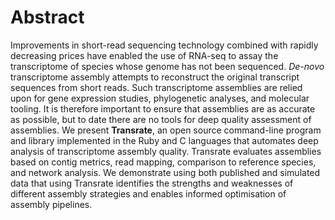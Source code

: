# Abstract

Improvements in short-read sequencing technology combined with rapidly decreasing prices have enabled the use of RNA-seq to assay the transcriptome of species whose genome has not been sequenced. *De-novo* transcriptome assembly attempts to reconstruct the original transcript sequences from short reads. Such transcriptome assemblies are relied upon for gene expression studies, phylogenetic analyses, and molecular tooling. It is therefore important to ensure that assemblies are as accurate as possible, but to date there are no tools for deep quality assessment of assemblies. We present **Transrate**, an open source command-line program and library implemented in the Ruby and C languages that automates deep analysis of transcriptome assembly quality. Transrate evaluates assemblies based on contig metrics, read mapping, comparison to reference species, and network analysis. We demonstrate using both published and simulated data that using Transrate identifies the strengths and weaknesses of different assembly strategies and enables informed optimisation of assembly pipelines.
